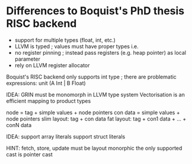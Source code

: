 # Differences to Boquist's PhD thesis RISC backend

- support for multiple types (float, int, etc.)
- LLVM is typed ; values must have proper types i.e.
- no register pinning ; instead pass registers (e.g. heap pointer) as local parameter
- rely on LLVM register allocator


Boquist's RISC backend only supports int type ; there are problematic expressions: unit (A Int | B Float)

IDEA:
  GRIN must be monomorph in LLVM type system
  Vectorisation is an efficient mapping to product types

node = tag + simple values + node pointers
con data = simple values + node pointers
slim layout: tag + con data
fat layout: tag + con1 data + ... + conN data

IDEA:
  support array literals
  support struct literals

HINT:
  fetch, store, update must be layout monorphic
  the only supported cast is pointer cast

